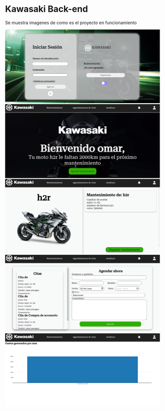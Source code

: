 <h1> Kawasaki Back-end </h1>

<p>Se muestra imagenes de como es el proyecto en funcionamiento</p>

<img src="img/readme/sesion.png"></img>
<img src="img/readme/principal.png"></img>
<img src="img/readme/mantenimientos.png"></img>
<img src="img/readme/citas.png"></img>
<img src="img/readme/grafica.png"></img>